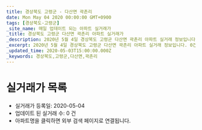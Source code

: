 ```yaml
---
title: 경상북도 고령군 - 다산면 곽촌리
date: Mon May 04 2020 00:00:00 GMT+0900
tags: [경상북도-고령군]
_site_name: 매일 업데이트 되는 아파트 실거래가
_title: 경상북도 고령군 다산면 곽촌리 아파트 실거래가
_description: 2020년 5월 4일 경상북도 고령군 다산면 곽촌리 아파트 실거래 정보입니다. 0건 아파트 정보가 있습니다.
_excerpt: 2020년 5월 4일 경상북도 고령군 다산면 곽촌리 아파트 실거래 정보입니다. 0건 아파트 정보가 있습니다.
_updated_time: 2020-05-03T15:00:00.000Z
_keywords: 경상북도,고령군,다산면,곽촌리
---
```






# 실거래가 목록
- 실거래가 등록일: 2020-05-04
- 업데이트 된 실거래 수: 0 건
- 아파트명을 클릭하면 외부 검색 페이지로 연결됩니다.




